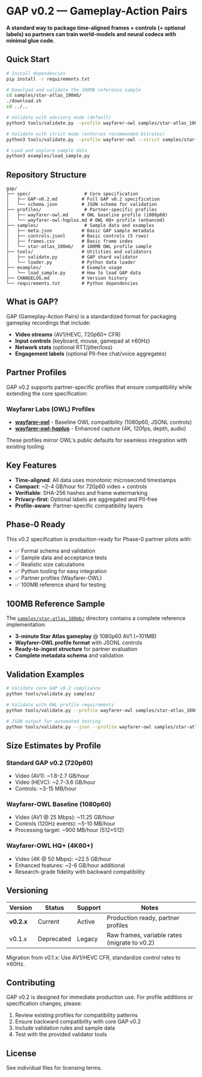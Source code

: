 # GAP v0.2 — Gameplay-Action Pairs

**A standard way to package time-aligned frames + controls (+ optional labels) so partners can train world-models and neural codecs with minimal glue code.**

## Quick Start

```bash
# Install dependencies
pip install -r requirements.txt

# Download and validate the 100MB reference sample
cd samples/star-atlas_100mb/
./download.sh
cd ../..

# Validate with advisory mode (default)
python3 tools/validate.py --profile wayfarer-owl samples/star-atlas_100mb/

# Validate with strict mode (enforces recommended bitrates)
python3 tools/validate.py --profile wayfarer-owl --strict samples/star-atlas_100mb/

# Load and explore sample data
python3 examples/load_sample.py
```

## Repository Structure

```
gap/
├── spec/                    # Core specification
│   ├── GAP-v0.2.md         # Full GAP v0.2 specification
│   └── schema.json         # JSON schema for validation
├── profiles/                # Partner-specific profiles
│   ├── wayfarer-owl.md     # OWL baseline profile (1080p60)
│   └── wayfarer-owl-hqplus.md # OWL HQ+ profile (enhanced)
├── samples/                 # Sample data and examples
│   ├── meta.json           # Basic GAP sample metadata
│   ├── controls.jsonl      # Basic controls (5 rows)
│   ├── frames.csv          # Basic frame index
│   └── star-atlas_100mb/   # 100MB OWL profile sample
├── tools/                  # Utilities and validators
│   ├── validate.py         # GAP shard validator
│   └── loader.py           # Python data loader
├── examples/               # Example usage
│   └── load_sample.py      # How to load GAP data
├── CHANGELOG.md            # Version history
└── requirements.txt        # Python dependencies
```

## What is GAP?

GAP (Gameplay-Action Pairs) is a standardized format for packaging gameplay recordings that include:

- **Video streams** (AV1/HEVC, 720p60+ CFR)
- **Input controls** (keyboard, mouse, gamepad at ≥60Hz)
- **Network stats** (optional RTT/jitter/loss)
- **Engagement labels** (optional PII-free chat/voice aggregates)

## Partner Profiles

GAP v0.2 supports partner-specific profiles that ensure compatibility while extending the core specification:

### Wayfarer Labs (OWL) Profiles

- **[wayfarer-owl](profiles/wayfarer-owl.md)** - Baseline OWL compatibility (1080p60, JSONL controls)
- **[wayfarer-owl-hqplus](profiles/wayfarer-owl-hqplus.md)** - Enhanced capture (4K, 120fps, depth, audio)

These profiles mirror OWL's public defaults for seamless integration with existing tooling.

## Key Features

- **Time-aligned**: All data uses monotonic microsecond timestamps
- **Compact**: ~2-4 GB/hour for 720p60 video + controls
- **Verifiable**: SHA-256 hashes and frame watermarking
- **Privacy-first**: Optional labels are aggregated and PII-free
- **Profile-aware**: Partner-specific compatibility layers

## Phase-0 Ready

This v0.2 specification is production-ready for Phase-0 partner pilots with:
- ✅ Formal schema and validation
- ✅ Sample data and acceptance tests  
- ✅ Realistic size calculations
- ✅ Python tooling for easy integration
- ✅ Partner profiles (Wayfarer-OWL)
- ✅ 100MB reference shard for testing

## 100MB Reference Sample

The [`samples/star-atlas_100mb/`](samples/star-atlas_100mb/) directory contains a complete reference implementation:

- **3-minute Star Atlas gameplay** @ 1080p60 AV1 (~101MB)
- **Wayfarer-OWL profile format** with JSONL controls
- **Ready-to-ingest structure** for partner evaluation
- **Complete metadata schema** and validation

## Validation Examples

```bash
# Validate core GAP v0.2 compliance
python tools/validate.py samples/

# Validate with OWL profile requirements  
python tools/validate.py --profile wayfarer-owl samples/star-atlas_100mb/

# JSON output for automated testing
python tools/validate.py --json --profile wayfarer-owl samples/star-atlas_100mb/
```

## Size Estimates by Profile

### Standard GAP v0.2 (720p60)
- Video (AV1): ~1.8-2.7 GB/hour
- Video (HEVC): ~2.7-3.6 GB/hour
- Controls: ~3-15 MB/hour

### Wayfarer-OWL Baseline (1080p60)
- Video (AV1 @ 25 Mbps): ~11.25 GB/hour
- Controls (120Hz events): ~5-10 MB/hour
- Processing target: ~900 MB/hour (512×512)

### Wayfarer-OWL HQ+ (4K60+)
- Video (4K @ 50 Mbps): ~22.5 GB/hour
- Enhanced features: ~2-6 GB/hour additional
- Research-grade fidelity with backward compatibility

## Versioning

| Version | Status | Support | Notes |
|---------|--------|---------|-------|
| **v0.2.x** | Current | Active | Production ready, partner profiles |
| v0.1.x | Deprecated | Legacy | Raw frames, variable rates (migrate to v0.2) |

Migration from v0.1.x: Use AV1/HEVC CFR, standardize control rates to ≥60Hz.

## Contributing

GAP v0.2 is designed for immediate production use. For profile additions or specification changes, please:

1. Review existing profiles for compatibility patterns
2. Ensure backward compatibility with core GAP v0.2
3. Include validation rules and sample data
4. Test with the provided validator tools

## License

See individual files for licensing terms. 